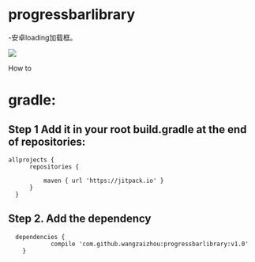 # progressbarlibrary
-安卓loading加载框。

![](http://a1.qpic.cn/psb?/V13m9niH1maXkM/IcdbB40pW29PrBBhjJBF.mZ0xJOhFBeMIN2GxYq9H.4!/b/dPMAAAAAAAAA&bo=XAFJAgAAAAACwPI!&rf=viewer_4) 

How to

# gradle:
 ## Step 1 Add it in your root build.gradle at the end of repositories:
  ```
 allprojects {
		repositories {
			
			maven { url 'https://jitpack.io' }
		}
	}
 ```
 
  
 ## Step 2. Add the dependency
```  
  dependencies {
	        compile 'com.github.wangzaizhou:progressbarlibrary:v1.0'
	}
	
```
